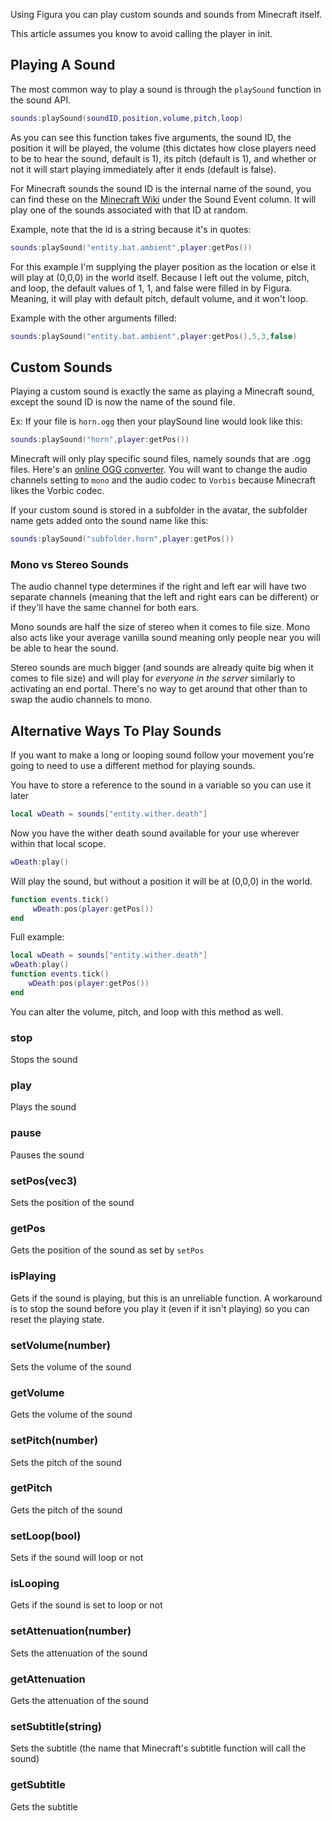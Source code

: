 Using Figura you can play custom sounds and sounds from Minecraft itself.

This article assumes you know to avoid calling the player in init.

## Playing A Sound

The most common way to play a sound is through the <code>playSound</code> function in the sound API.

```lua
sounds:playSound(soundID,position,volume,pitch,loop)
```

As you can see this function takes five arguments, the sound ID, the position it will be played, the volume (this dictates how close players need to be to hear the sound, default is 1), its pitch (default is 1), and whether or not it will start playing immediately after it ends (default is false).

For Minecraft sounds the sound ID is the internal name of the sound, you can find these on the [Minecraft Wiki](https://minecraft.fandom.com/wiki/Sounds.json/Java_Edition_values) under the Sound Event column. It will play one of the sounds associated with that ID at random.

Example, note that the id is a string because it's in quotes:

```lua
sounds:playSound("entity.bat.ambient",player:getPos())
```

For this example I'm supplying the player position as the location or else it will play at (0,0,0) in the world itself. Because I left out the volume, pitch, and loop, the default values of 1, 1, and false were filled in by Figura. Meaning, it will play with default pitch, default volume, and it won't loop.

Example with the other arguments filled:

```lua
sounds:playSound("entity.bat.ambient",player:getPos(),5,3,false)
```

## Custom Sounds

Playing a custom sound is exactly the same as playing a Minecraft sound, except the sound ID is now the name of the sound file.

Ex: If your file is <code>horn.ogg</code> then your playSound line would look like this:

```lua
sounds:playSound("horn",player:getPos())
```

Minecraft will only play specific sound files, namely sounds that are .ogg files. Here's an [online OGG converter](https://audio.online-convert.com/convert-to-ogg). You will want to change the audio channels setting to <code>mono</code> and the audio codec to <code>Vorbis</code> because Minecraft likes the Vorbic codec.

If your custom sound is stored in a subfolder in the avatar, the subfolder name gets added onto the sound name like this:

```lua
sounds:playSound("subfolder.horn",player:getPos())
```

### Mono vs Stereo Sounds

The audio channel type determines if the right and left ear will have two separate channels (meaning that the left and right ears can be different) or if they'll have the same channel for both ears.

Mono sounds are half the size of stereo when it comes to file size. Mono also acts like your average vanilla sound meaning only people near you will be able to hear the sound.

Stereo sounds are much bigger (and sounds are already quite big when it comes to file size) and will play for _everyone in the server_ similarly to activating an end portal. There's no way to get around that other than to swap the audio channels to mono.

## Alternative Ways To Play Sounds

If you want to make a long or looping sound follow your movement you're going to need to use a different method for playing sounds.

You have to store a reference to the sound in a variable so you can use it later

```lua
local wDeath = sounds["entity.wither.death"]
```

Now you have the wither death sound available for your use wherever within that local scope.

```lua
wDeath:play()
```

Will play the sound, but without a position it will be at (0,0,0) in the world.

```lua
function events.tick()
     wDeath:pos(player:getPos())
end
```

Full example:

```lua
local wDeath = sounds["entity.wither.death"]
wDeath:play()
function events.tick()
    wDeath:pos(player:getPos())
end
```

You can alter the volume, pitch, and loop with this method as well.

### stop

Stops the sound

### play

Plays the sound

### pause

Pauses the sound

### setPos(vec3)

Sets the position of the sound

### getPos

Gets the position of the sound as set by <code>setPos</code>

### isPlaying

Gets if the sound is playing, but this is an unreliable function. A workaround is to stop the sound before you play it (even if it isn't playing) so you can reset the playing state.

### setVolume(number)

Sets the volume of the sound

### getVolume

Gets the volume of the sound

### setPitch(number)

Sets the pitch of the sound

### getPitch

Gets the pitch of the sound

### setLoop(bool)

Sets if the sound will loop or not

### isLooping

Gets if the sound is set to loop or not

### setAttenuation(number)

Sets the attenuation of the sound

### getAttenuation

Gets the attenuation of the sound

### setSubtitle(string)

Sets the subtitle (the name that Minecraft's subtitle function will call the sound)

### getSubtitle

Gets the subtitle
